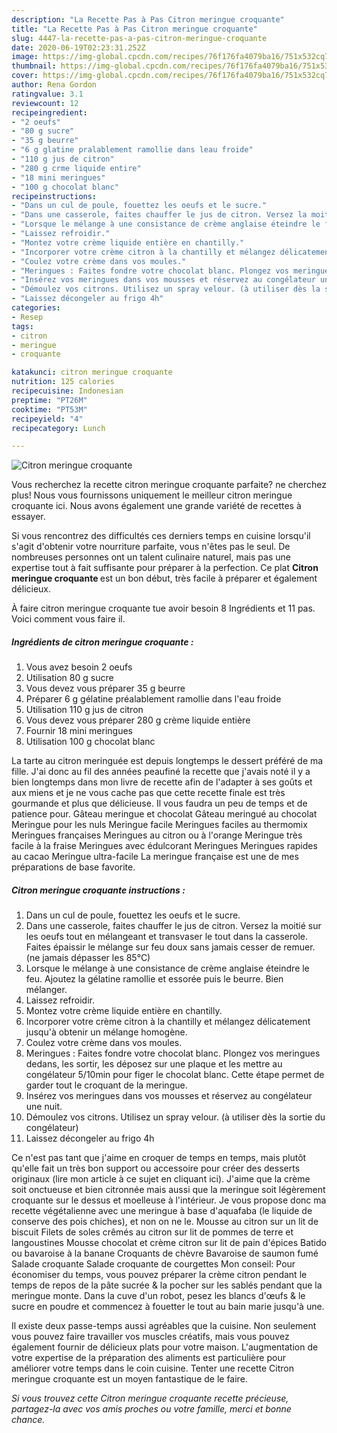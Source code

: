 ```yaml
---
description: "La Recette Pas à Pas Citron meringue croquante"
title: "La Recette Pas à Pas Citron meringue croquante"
slug: 4447-la-recette-pas-a-pas-citron-meringue-croquante
date: 2020-06-19T02:23:31.252Z
image: https://img-global.cpcdn.com/recipes/76f176fa4079ba16/751x532cq70/citron-meringue-croquante-photo-principale-de-la-recette.jpg
thumbnail: https://img-global.cpcdn.com/recipes/76f176fa4079ba16/751x532cq70/citron-meringue-croquante-photo-principale-de-la-recette.jpg
cover: https://img-global.cpcdn.com/recipes/76f176fa4079ba16/751x532cq70/citron-meringue-croquante-photo-principale-de-la-recette.jpg
author: Rena Gordon
ratingvalue: 3.1
reviewcount: 12
recipeingredient:
- "2 oeufs"
- "80 g sucre"
- "35 g beurre"
- "6 g glatine pralablement ramollie dans leau froide"
- "110 g jus de citron"
- "280 g crme liquide entire"
- "18 mini meringues"
- "100 g chocolat blanc"
recipeinstructions:
- "Dans un cul de poule, fouettez les oeufs et le sucre."
- "Dans une casserole, faites chauffer le jus de citron. Versez la moitié sur les oeufs tout en mélangeant et transvaser le tout dans la casserole. Faites épaissir le mélange sur feu doux sans jamais cesser de remuer. (ne jamais dépasser les 85°C)"
- "Lorsque le mélange à une consistance de crème anglaise éteindre le feu. Ajoutez la gélatine ramollie et essorée puis le beurre. Bien mélanger."
- "Laissez refroidir."
- "Montez votre crème liquide entière en chantilly."
- "Incorporer votre crème citron à la chantilly et mélangez délicatement jusqu&#39;à obtenir un mélange homogène."
- "Coulez votre crème dans vos moules."
- "Meringues : Faites fondre votre chocolat blanc. Plongez vos meringues dedans, les sortir, les déposez sur une plaque et les mettre au congélateur 5/10min pour figer le chocolat blanc. Cette étape permet de garder tout le croquant de la meringue."
- "Insérez vos meringues dans vos mousses et réservez au congélateur une nuit."
- "Démoulez vos citrons. Utilisez un spray velour. (à utiliser dès la sortie du congélateur)"
- "Laissez décongeler au frigo 4h"
categories:
- Resep
tags:
- citron
- meringue
- croquante

katakunci: citron meringue croquante 
nutrition: 125 calories
recipecuisine: Indonesian
preptime: "PT26M"
cooktime: "PT53M"
recipeyield: "4"
recipecategory: Lunch

---
```



![Citron meringue croquante](https://img-global.cpcdn.com/recipes/76f176fa4079ba16/751x532cq70/citron-meringue-croquante-photo-principale-de-la-recette.jpg)

Vous recherchez la recette citron meringue croquante parfaite? ne cherchez plus! Nous vous fournissons uniquement le meilleur citron meringue croquante ici. Nous avons également une grande variété de recettes à essayer.

Si vous rencontrez des difficultés ces derniers temps en cuisine lorsqu'il s'agit d'obtenir votre nourriture parfaite, vous n'êtes pas le seul. De nombreuses personnes ont un talent culinaire naturel, mais pas une expertise tout à fait suffisante pour préparer à la perfection. Ce plat <strong> Citron meringue croquante </strong> est un bon début, très facile à préparer et également délicieux.

<!--inarticleads1-->

À faire citron meringue croquante tue avoir besoin 8 Ingrédients et 11 pas. Voici comment vous faire il.

##### Ingrédients de citron meringue croquante :

1. Vous avez besoin 2 oeufs
1. Utilisation 80 g sucre
1. Vous devez vous préparer 35 g beurre
1. Préparer 6 g gélatine préalablement ramollie dans l&#39;eau froide
1. Utilisation 110 g jus de citron
1. Vous devez vous préparer 280 g crème liquide entière
1. Fournir 18 mini meringues
1. Utilisation 100 g chocolat blanc


La tarte au citron meringuée est depuis longtemps le dessert préféré de ma fille. J&#39;ai donc au fil des années peaufiné la recette que j&#39;avais noté il y a bien longtemps dans mon livre de recette afin de l&#39;adapter à ses goûts et aux miens et je ne vous cache pas que cette recette finale est très gourmande et plus que délicieuse. Il vous faudra un peu de temps et de patience pour. Gâteau meringue et chocolat Gâteau meringué au chocolat Meringue pour les nuls Meringue facile Meringues faciles au thermomix Meringues françaises Meringues au citron ou à l&#39;orange Meringue très facile à la fraise Meringues avec édulcorant Meringues Meringues rapides au cacao Meringue ultra-facile La meringue française est une de mes préparations de base favorite. 

<!--inarticleads2-->

##### Citron meringue croquante instructions :

1. Dans un cul de poule, fouettez les oeufs et le sucre.
1. Dans une casserole, faites chauffer le jus de citron. Versez la moitié sur les oeufs tout en mélangeant et transvaser le tout dans la casserole. Faites épaissir le mélange sur feu doux sans jamais cesser de remuer. (ne jamais dépasser les 85°C)
1. Lorsque le mélange à une consistance de crème anglaise éteindre le feu. Ajoutez la gélatine ramollie et essorée puis le beurre. Bien mélanger.
1. Laissez refroidir.
1. Montez votre crème liquide entière en chantilly.
1. Incorporer votre crème citron à la chantilly et mélangez délicatement jusqu&#39;à obtenir un mélange homogène.
1. Coulez votre crème dans vos moules.
1. Meringues : Faites fondre votre chocolat blanc. Plongez vos meringues dedans, les sortir, les déposez sur une plaque et les mettre au congélateur 5/10min pour figer le chocolat blanc. Cette étape permet de garder tout le croquant de la meringue.
1. Insérez vos meringues dans vos mousses et réservez au congélateur une nuit.
1. Démoulez vos citrons. Utilisez un spray velour. (à utiliser dès la sortie du congélateur)
1. Laissez décongeler au frigo 4h


Ce n&#39;est pas tant que j&#39;aime en croquer de temps en temps, mais plutôt qu&#39;elle fait un très bon support ou accessoire pour créer des desserts originaux (lire mon article à ce sujet en cliquant ici). J&#39;aime que la crème soit onctueuse et bien citronnée mais aussi que la meringue soit légèrement croquante sur le dessus et moelleuse à l&#39;intérieur. Je vous propose donc ma recette végétalienne avec une meringue à base d&#39;aquafaba (le liquide de conserve des pois chiches), et non on ne le. Mousse au citron sur un lit de biscuit Filets de soles crêmés au citron sur lit de pommes de terre et langoustines Mousse chocolat et crème citron sur lit de pain d&#39;épices Batido ou bavaroise à la banane Croquants de chèvre Bavaroise de saumon fumé Salade croquante Salade croquante de courgettes Mon conseil: Pour économiser du temps, vous pouvez préparer la crème citron pendant le temps de repos de la pâte sucrée &amp; la pocher sur les sablés pendant que la meringue monte. Dans la cuve d&#39;un robot, pesez les blancs d&#39;œufs &amp; le sucre en poudre et commencez à fouetter le tout au bain marie jusqu&#39;à une. 

<!--inarticleads1-->

<p>
Il existe deux passe-temps aussi agréables que la cuisine. Non seulement vous pouvez faire travailler vos muscles créatifs, mais vous pouvez également fournir de délicieux plats pour votre maison. L'augmentation de votre expertise de la préparation des aliments est particulière pour améliorer votre temps dans le coin cuisine. Tenter une recette Citron meringue croquante est un moyen fantastique de le faire.
</p>

<p>
<i>Si vous trouvez cette Citron meringue croquante recette précieuse, partagez-la avec vos amis proches ou votre famille, merci et bonne chance.</i>
</p>
